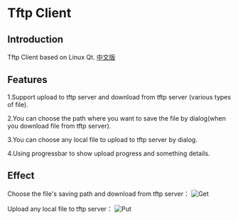 # Tftp Client

Introduction
-----------------------
Tftp Client based on Linux Qt. [中文版](https://github.com/liufushihai/Qt_Tftp_Client/blob/master/README-zh.md)

Features
-----------------------

 1.Support upload to tftp server and download from tftp server (various types of file).

 2.You can choose the path where you want to save the file by dialog(when you download file from tftp server).

 3.You can choose any local file to upload to tftp server by dialog.

 4.Using progressbar to show upload progress and something details.

Effect
---------------------

Choose the file's saving path and download from tftp server：
![Get](https://github.com/liufushihai/Qt_Tftp_Client/blob/master/Images/get%E6%93%8D%E4%BD%9C.gif)

Upload any local file to tftp server：
![Put](https://github.com/liufushihai/Qt_Tftp_Client/blob/master/Images/put%E6%93%8D%E4%BD%9C.gif)

